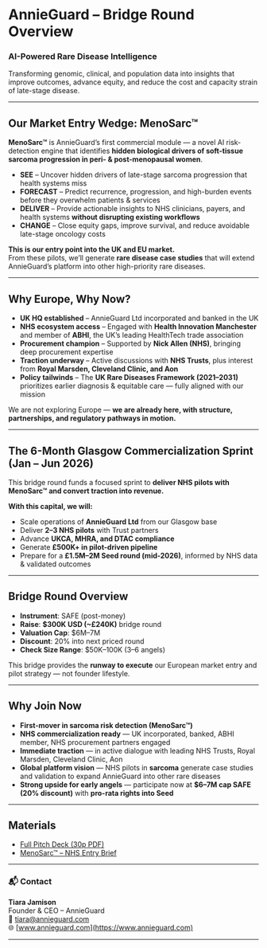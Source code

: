 # AnnieGuard – Bridge Round Overview 

### **AI-Powered Rare Disease Intelligence**
Transforming genomic, clinical, and population data into insights that improve outcomes, advance equity, and reduce the cost and capacity strain of late-stage disease.

---

## Our Market Entry Wedge: **MenoSarc™**

**MenoSarc™** is AnnieGuard’s first commercial module — a novel AI risk-detection engine that identifies **hidden biological drivers of soft-tissue sarcoma progression in peri- & post-menopausal women**.  

- **SEE** – Uncover hidden drivers of late-stage sarcoma progression that health systems miss  
- **FORECAST** – Predict recurrence, progression, and high-burden events before they overwhelm patients & services  
- **DELIVER** – Provide actionable insights to NHS clinicians, payers, and health systems **without disrupting existing workflows**  
- **CHANGE** – Close equity gaps, improve survival, and reduce avoidable late-stage oncology costs  

**This is our entry point into the UK and EU market.**  
From these pilots, we’ll generate **rare disease case studies** that will extend AnnieGuard’s platform into other high-priority rare diseases.  

---

## Why Europe, Why Now?

- **UK HQ established** – AnnieGuard Ltd incorporated and banked in the UK  
- **NHS ecosystem access** – Engaged with **Health Innovation Manchester** and member of **ABHI**, the UK’s leading HealthTech trade association  
- **Procurement champion** – Supported by **Nick Allen (NHS)**, bringing deep procurement expertise  
- **Traction underway** – Active discussions with **NHS Trusts**, plus interest from **Royal Marsden, Cleveland Clinic, and Aon**  
- **Policy tailwinds** – The **UK Rare Diseases Framework (2021–2031)** prioritizes earlier diagnosis & equitable care — fully aligned with our mission  

We are not exploring Europe — **we are already here, with structure, partnerships, and regulatory pathways in motion.**

---

## The 6-Month Glasgow Commercialization Sprint (Jan – Jun 2026)

This bridge round funds a focused sprint to **deliver NHS pilots with MenoSarc™ and convert traction into revenue.**

**With this capital, we will:**  
- Scale operations of **AnnieGuard Ltd** from our Glasgow base  
- Deliver **2–3 NHS pilots** with Trust partners  
- Advance **UKCA, MHRA, and DTAC compliance**  
- Generate **£500K+ in pilot-driven pipeline**  
- Prepare for a **£1.5M–2M Seed round (mid-2026)**, informed by NHS data & validated outcomes  

---

## Bridge Round Overview

- **Instrument**: SAFE (post-money)  
- **Raise**: **$300K USD (~£240K)** bridge round  
- **Valuation Cap**: $6M–7M  
- **Discount**: 20% into next priced round  
- **Check Size Range**: $50K–100K (3–6 angels)  

This bridge provides the **runway to execute** our European market entry and pilot strategy — not founder lifestyle.  

---

## Why Join Now

- **First-mover in sarcoma risk detection (MenoSarc™)**  
- **NHS commercialization ready** — UK incorporated, banked, ABHI member, NHS procurement partners engaged  
- **Immediate traction** — in active dialogue with leading NHS Trusts, Royal Marsden, Cleveland Clinic, Aon  
- **Global platform vision** — NHS pilots in **sarcoma** generate case studies and validation to expand AnnieGuard into other rare diseases  
- **Strong upside for early angels** — participate now at **$6–7M cap SAFE (20% discount)** with **pro-rata rights into Seed**  

---

## Materials

- [Full Pitch Deck (30p PDF)](https://docsend.com/v/w42w4/menosarc)  
- [MenoSarc™ – NHS Entry Brief](https://docsend.com/v/w42w4/menosarc) 

---

### 📬 Contact  

**Tiara Jamison**  
Founder & CEO – AnnieGuard  
📧 [tiara@annieguard.com](mailto:tiara@annieguard.com)  
🌐 [www.annieguard.com](https://www.annieguard.com)

---
